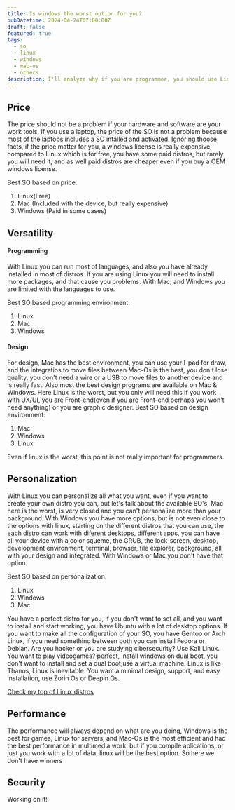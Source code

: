 ```yaml
---
title: Is windows the worst option for you?
pubDatetime: 2024-04-24T07:00:00Z
draft: false
featured: true
tags:
  - so
  - linux
  - windows
  - mac-os
  - others
description: I'll analyze why if you are programmer, you should use Linux or Mac instead Windows.
---
```


## Price

The price should not be a problem if your hardware and software are your work tools. If you use a laptop, the price of the SO is not a problem because most of the laptops includes a SO intalled and activated. Ignoring thoose facts, if the price matter for you, a windows license is really expensive, compared to Linux which is for free, you have some paid distros, but rarely you will need it, and as well paid distros are cheaper even if you buy a OEM windows license.

Best SO based on price:

1. Linux(Free)
2. Mac (Included with the device, but really expensive)
3. Windows (Paid in some cases)

## Versatility

#### Programming

With Linux you can run most of languages, and also you have already installed in most of distros. If you are using Linux you will need to install more packages, and that cause you problems. With Mac, and Windows you are limited with the languages to use.

Best SO based programming environment:

1. Linux
2. Mac
3. Windows

#### Design

For design, Mac has the best environment, you can use your I-pad for draw, and the integratios to move files between Mac-Os is the best, you don't lose quality, you don't need a wire or a USB to move files to another device and is really fast. Also most the best design programs are available on Mac & Windows. Here Linux is the worst, but you only will need this if you work with UX/UI, you are Front-end(even if you are Front-end perhaps you won't need anything) or you are graphic designer.
Best SO based on design environment:

1. Mac
2. Windows
3. Linux

Even if linux is the worst, this point is not really important for programmers.

## Personalization

With Linux you can personalize all what you want, even if you want to create your own distro you can, but let's talk about the available SO's, Mac here is the worst, is very closed and you can't personalize more than your background. With Windows you have more options, but is not even close to the options with linux, starting on the different distros that you can use, the each distro can work with diferent desktops, different apps, you can have all your device with a color squeme, the GRUB, the lock-screen, desktop, development environment, terminal, browser, file explorer, background, all with your design and integrated. With Windows or Mac you don't have that option.

Best SO based on personalization:

1. Linux
2. Windows
3. Mac

You have a perfect distro for you, if you don't want to set all, and you want to install and start working, you have Ubuntu with a lot of desktop options. If you want to make all the configuration of your SO, you have Gentoo or Arch Linux, if you need something between both you can install Fedora or Debian. Are you hacker or you are studying cibersecurity? Use Kali Linux. You want to play videogames? perfect, install windows on dual boot, you don't want to install and set a dual boot,use a virtual machine. Linux is like Thanos, Linux is inevitable. You want a minimal design, support, and easy installation, use Zorin Os or Deepin Os.

[Check my top of Linux distros](/posts/find-your-linux-distro)

## Performance

The performance will always depend on what are you doing, Windows is the best for games, Linux for servers, and Mac-Os is the most efficient and had the best performance in multimedia work, but if you compile aplications, or just you work with a lot of data, linux will be the best option. So here we don't have winners

## Security

Working on it!
